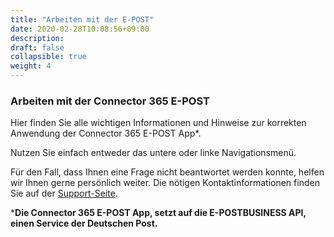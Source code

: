 ```yaml
---
title: "Arbeiten mit der E-POST"
date: 2020-02-28T10:08:56+09:00
description: 
draft: false
collapsible: true
weight: 4
---
```

### Arbeiten mit der Connector 365 E-POST

Hier finden Sie alle wichtigen Informationen und Hinweise zur korrekten Anwendung der Connector 365 E-POST App*.

Nutzen Sie einfach entweder das untere oder linke Navigationsmenü.

Für den Fall, dass Ihnen eine Frage nicht beantwortet werden konnte, helfen wir Ihnen gerne persönlich weiter. Die nötigen Kontaktinformationen finden Sie auf der [Support-Seite](de-de/apps/help-and-support/).



***Die Connector 365 E-POST App, setzt auf die E-POSTBUSINESS API, einen Service der Deutschen Post.**
